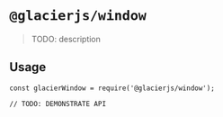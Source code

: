 # `@glacierjs/window`

> TODO: description

## Usage

```
const glacierWindow = require('@glacierjs/window');

// TODO: DEMONSTRATE API
```
